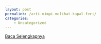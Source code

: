 ```yaml
---
layout: post
permalink: /arti-mimpi-melihat-kapal-feri/
categories:
    - Uncategorized
---
```


[Baca Selengkapnya](/10)